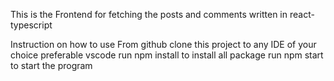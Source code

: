 This is the Frontend for fetching the posts and comments written in react-typescript

Instruction on how to use
From github clone this project to any IDE of your choice preferable vscode
run npm install to install all package
run npm start to start the program